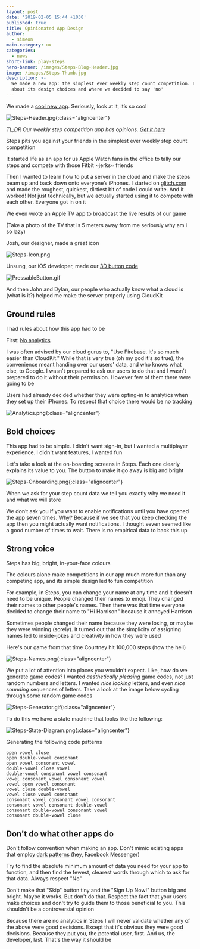 ```yaml
---
layout: post
date: '2019-02-05 15:44 +1030'
published: true
title: Opinionated App Design
author:
  - simeon
main-category: ux
categories:
  - news
short-link: play-steps
hero-banner: /images/Steps-Blog-Header.jpg
image: /images/Steps-Thumb.jpg
description: >-
  We made a new app: the simplest ever weekly step count competition. Learn all
  about its design choices and where we decided to say 'no'
---
```

 
We made a [cool new app](https://itunes.apple.com/us/app/play-steps/id1422593756). Seriously, look at it, it’s so cool

![Steps-Header.jpg]({{site.baseurl}}/images/Steps-Header.jpg){:class="aligncenter"}

_TL;DR Our weekly step competition app has opinions. [Get it here](https://itunes.apple.com/us/app/play-steps/id1422593756)_

Steps pits you against your friends in the simplest ever weekly step count competition

It started life as an app for us Apple Watch fans in the office to tally our steps and compete with those Fitbit ~jerks~ friends

Then I wanted to learn how to put a server in the cloud and make the steps beam up and back down onto everyone’s iPhones. I started on [glitch.com](http://beautiful-ladybug.glitch.me) and made the roughest, quickest, dirtiest bit of code I could write. And it worked! Not just technically, but we actually started using it to compete with each other. Everyone got in on it

We even wrote an Apple TV app to broadcast the live results of our game

(Take a photo of the TV that is 5 meters away from me seriously why am i so lazy)

Josh, our designer, made a great icon

![Steps-Icon.png]({{site.baseurl}}/images/Steps-Icon.png)

Unsung, our iOS developer, made our [3D button code](https://github.com/enabledsolutions/PressableButton)

![PressableButton.gif]({{site.baseurl}}/images/PressableButton.gif)

And then John and Dylan, our people who actually know what a cloud is (what is it?) helped me make the server properly using CloudKit

## Ground rules

I had rules about how this app had to be

First: [No analytics](https://twitter.com/twolivesleft/status/1092616914973552640)

I was often advised by our cloud gurus to, "Use Firebase. It's so much easier than CloudKit." While that is very true (oh my god it's so true), the convenience meant handing over our users'  data, and who knows what else, to Google. I wasn't prepared to ask our users to do that and I wasn't prepared to do it without their permission. However few of them there were going to be

Users had already decided whether they were opting-in to analytics when they set up their iPhones. To respect that choice there would be no tracking

![Analytics.png]({{site.baseurl}}/images/Analytics.png){:class="aligncenter"}

## Bold choices

This app had to be simple. I didn't want sign-in, but I wanted a multiplayer experience. I didn't want features, I wanted fun

Let's take a look at the on-boarding screens in Steps. Each one clearly explains its value to you. The button to make it go away is big and bright

![Steps-Onboarding.png]({{site.baseurl}}/images/Steps-Onboarding.png){:class="aligncenter"}

When we ask for your step count data we tell you exactly why we need it and what we will store

We don’t ask you if you want to enable notifications until you have opened the app seven times. Why? Because if we see that you keep checking the app then you might actually want notifications. I thought seven seemed like a good number of times to wait. There is no empirical data to back this up

## Strong voice

Steps has big, bright, in-your-face colours

The colours alone make competitions in our app much more fun than any competing app, and its simple design led to fun competition

For example, in Steps, you can change your name at any time and it doesn't need to be unique. People changed their names to emoji. They changed their names to other people's names. Then there was that time everyone decided to change their name to "Hi Harrison" because it annoyed Harrison

Sometimes people changed their name because they were losing, or maybe they were winning (sorely). It turned out that the simplicity of assigning names led to inside-jokes and creativity in how they were used

Here's our game from that time Courtney hit 100,000 steps (how the hell)

![Steps-Names.png]({{site.baseurl}}/images/Steps-Names.png){:class="aligncenter"}

We put a lot of attention into places you wouldn't expect. Like, how do we generate game codes? I wanted *aesthetically pleasing* game codes, not just random numbers and letters. I wanted *nice looking* letters, and even *nice sounding* sequences of letters. Take a look at the image below cycling through some random game codes

![Steps-Generator.gif]({{site.baseurl}}/images/Steps-Generator.gif){:class="aligncenter"}

To do this we have a state machine that looks like the following:

![Steps-State-Diagram.png]({{site.baseurl}}/images/Steps-State-Diagram.png){:class="aligncenter"}

Generating the following code patterns

    open vowel close
    open double-vowel consonant
    open vowel consonant vowel
    double-vowel close vowel
    double-vowel consonant vowel consonant
    vowel consonant vowel consonant vowel
    vowel open vowel consonant
    vowel close double-vowel
    vowel close vowel consonant
    consonant vowel consonant vowel consonant
    consonant vowel consonant double-vowel
    consonant double-vowel consonant vowel
    consonant double-vowel close

## Don't do what other apps do

Don't follow convention when making an app. Don't mimic existing apps that employ [dark](https://medium.com/@scf4/an-example-of-a-dark-pattern-in-facebook-messenger-4211772e744f) [patterns](https://medium.com/@GabeRealMedina/is-facebook-messenger-still-experimenting-with-dark-ux-bcbeac45dcb) (hey, Facebook Messenger)

Try to find the absolute minimum amount of data you need for your app to function, and then find the fewest, clearest words through which to ask for that data. Always respect "No"

Don't make that "Skip" button tiny and the "Sign Up Now!" button big and bright. Maybe it works. But don't do that. Respect the fact that your users make choices and don't try to guide them to those beneficial to you. This shouldn't be a controversial opinion

Because there are no analytics in Steps I will never validate whether any of the above were good decisions. Except that it's obvious they were good decisions. Because they put you, the potential user, first. And us, the developer, last. That's the way it should be
